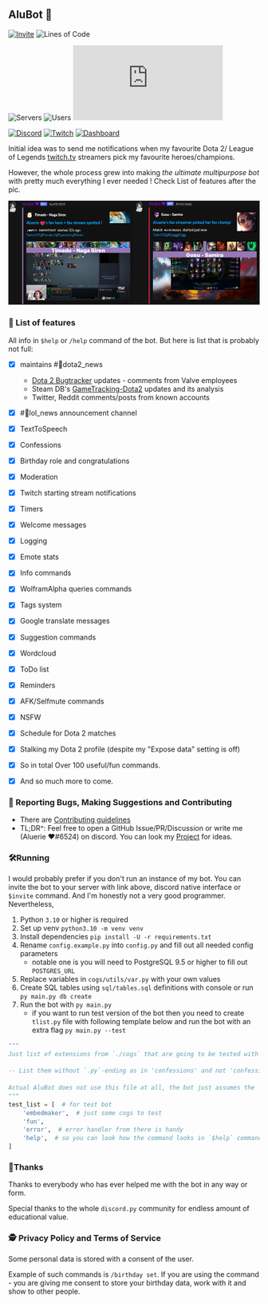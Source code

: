 ## AluBot 💜

[![Invite](https://img.shields.io/badge/Invite%20the%20bot-link-blueviolet?style=for-the-badge&logo=discord)](https://discord.com/api/oauth2/authorize?client_id=713124699663499274&scope=bot+applications.commands&permissions=2199023255551)
![Lines of Code](https://img.shields.io/tokei/lines/github/Aluerie/AluBot?style=for-the-badge&logo=github&color=blueviolet&label=Total%20Lines%20of%20Code)


![Servers](https://img.shields.io/badge/dynamic/json?style=for-the-badge&color=blueviolet&logo=discord&label=total%20servers&query=%24.servers&url=https%3A%2F%2Faluerie.github.io%2FAluBot%2Fapi%2Fdata.json)
![Users](https://img.shields.io/badge/dynamic/json?style=for-the-badge&color=blueviolet&logo=discord&label=total%20users&query=%24.users&url=https%3A%2F%2Faluerie.github.io%2FAluBot%2Fapi%2Fdata.json)
![Updated](https://img.shields.io/badge/dynamic/json?style=for-the-badge&color=blueviolet&logo=none&label=<-%20Info%20updated&query=%24.updated&url=https%3A%2F%2Faluerie.github.io%2FAluBot%2Fapi%2Fdata.json)

[![Discord](https://img.shields.io/discord/702561315478044804?style=for-the-badge&color=blueviolet&label=Chat%20On%20Discord&logo=discord)](https://discord.gg/K8FuDeP)
[![Twitch](https://img.shields.io/twitch/status/aluerie?color=blueviolet&label=follow%20my%20twitch&logo=twitch&style=for-the-badge)](https://www.twitch.tv/Aluerie)
[![Dashboard](https://img.shields.io/badge/bot's%20website-link-blueviolet?style=for-the-badge&logo=google)](https://aluerie.github.io/AluBot/)

Initial idea was to send me notifications  when my favourite  Dota 2/ League of Legends 
[twitch.tv](https://www.twitch.tv/) streamers pick my favourite heroes/champions.

However, the whole process grew into making *the ultimate multipurpose bot*
with pretty much everything I ever needed ! Check List of features after the pic.

<img src="./media/ReadMe/MainFeature.png" alt="alubot preview">

### 📖 List of features

All info in `$help` or `/help` command of the bot. But here is list that is probably not full:
 - [X] maintains #🍋dota2_news
   * [Dota 2 Bugtracker](https://github.com/ValveSoftware/Dota2-Gameplay) updates - comments from Valve employees  
   * Steam DB's [GameTracking-Dota2](https://github.com/SteamDatabase/GameTracking-Dota2) updates and its analysis
   * Twitter, Reddit comments/posts from known accounts
 - [X] #🔬lol_news announcement channel
 - [X] TextToSpeech
 - [X] Confessions
 - [X] Birthday role and congratulations 
 - [X] Moderation
 - [X] Twitch starting stream notifications
 - [X] Timers
 - [X] Welcome messages
 - [X] Logging
 - [X] Emote stats
 - [X] Info commands
 - [X] WolframAlpha queries commands
 - [X] Tags system 
 - [X] Google translate messages
 - [X] Suggestion commands
 - [X] Wordcloud
 - [X] ToDo list
 - [X] Reminders 
 - [X] AFK/Selfmute commands
 - [X] NSFW 
 - [X] Schedule for Dota 2 matches
 - [X] Stalking my Dota 2 profile (despite my "Expose data" setting is off)
 - [X] So in total Over 100 useful/fun commands.
 - [X] And so much more to come.


### 🤝 Reporting Bugs, Making Suggestions and Contributing

* There are [Contributing guidelines](https://github.com/Aluerie/AluBot/blob/main/.github/CONTRIBUTING.md)
* TL;DR^: Feel free to open a GitHub Issue/PR/Discussion or write me (Aluerie ❤#6524) on discord. You can 
look my [Project](https://github.com/users/Aluerie/projects/8/views/1) for ideas.

### 🛠️Running

I would probably prefer if you don't run an instance of my bot. You can invite the bot to your server with link above,
discord native interface or `$invite` command.
And I'm honestly not a very good programmer. Nevertheless, 
1. Python `3.10` or higher is required
2. Set up venv `python3.10 -m venv venv`
3. Install dependencies `pip install -U -r requirements.txt`
4. Rename `config.example.py` into `config.py` and fill out all needed config parameters
   * notable one is you will need to PostgreSQL 9.5 or higher to fill out `POSTGRES_URL` 
5. Replace variables in `cogs/utils/var.py` with your own values
6. Create SQL tables using `sql/tables.sql` definitions with console or run `py main.py db create`
7. Run the bot with `py main.py` 
   * if you want to run test version of the bot then you need to create `tlist.py` file with 
   following template below and run the bot with an extra flag `py main.py --test` 
   
```python
"""
Just list of extensions from `./cogs` that are going to be tested with Testing version of the Bot 

-- List them without `.py`-ending as in 'confessions' and not 'confessions.py'

Actual AluBot does not use this file at all, the bot just assumes the `test_list` empty
"""
test_list = [  # for test bot
    'embedmaker',  # just some cogs to test 
    'fun', 
    'error',  # error handler from there is handy
    'help',  # so you can look how the command looks in `$help` command
]
```
### 🤗Thanks 
Thanks to everybody who has ever helped me with the bot in any way or form. 

Special thanks to the whole `discord.py` community for endless amount of educational value.

### 🕵️ Privacy Policy and Terms of Service

Some personal data is stored with a consent of the user.
 
Example of such commands is `/birthday set`. 
If you are using the command - you are giving me consent to store your birthday data, 
work with it and show to other people.
